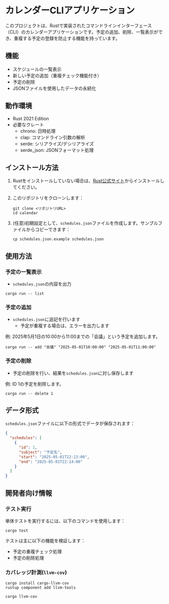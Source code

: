 # カレンダーCLIアプリケーション

このプロジェクトは、Rustで実装されたコマンドラインインターフェース（CLI）のカレンダーアプリケーションです。予定の追加、削除、一覧表示ができ、重複する予定の登録を防止する機能を持っています。

## 機能

- スケジュールの一覧表示
- 新しい予定の追加（重複チェック機能付き）
- 予定の削除
- JSONファイルを使用したデータの永続化

## 動作環境

- Rust 2021 Edition
- 必要なクレート
  - chrono: 日時処理
  - clap: コマンドライン引数の解析
  - serde: シリアライズ/デシリアライズ
  - serde_json: JSONフォーマット処理

## インストール方法

1. Rustをインストールしていない場合は、[Rust公式サイト](https://www.rust-lang.org/tools/install)からインストールしてください。

2. このリポジトリをクローンします：

    ```shell
    git clone <リポジトリURL>
    cd calendar
    ```

3. (任意)初期設定として、`schedules.json`ファイルを作成します。サンプルファイルからコピーできます：

    ```shell
    cp schedules.json.example schedules.json
    ```

## 使用方法

### 予定の一覧表示

- `schedules.json`の内容を出力

```shell
cargo run -- list
```

### 予定の追加

- `schedules.json`に追記を行います
  - 予定が重複する場合は、エラーを出力します

例: 2025年5月1日の10:00から11:00までの「会議」という予定を追加します。

```shell
cargo run -- add "会議" "2025-05-01T10:00:00" "2025-05-01T11:00:00"
```

### 予定の削除

- 予定の削除を行い、結果を`schedules.json`に対し保存します

例: ID 1の予定を削除します。

```shell
cargo run -- delete 1
```

## データ形式

`schedules.json`ファイルに以下の形式でデータが保存されます：

```json
{
  "schedules": [
    {
      "id": 1,
      "subject": "予定名",
      "start": "2025-05-01T22:13:00",
      "end": "2025-05-01T22:14:00"
    }
  ]
}
```

## 開発者向け情報

### テスト実行

単体テストを実行するには、以下のコマンドを使用します：

```shell
cargo test
```

テストは主に以下の機能を検証します：

- 予定の重複チェック処理
- 予定の削除処理

### カバレッジ計測(`llvm-cov`)

```shell
cargo install cargo-llvm-cov
rustup component add llvm-tools

cargo llvm-cov
```
